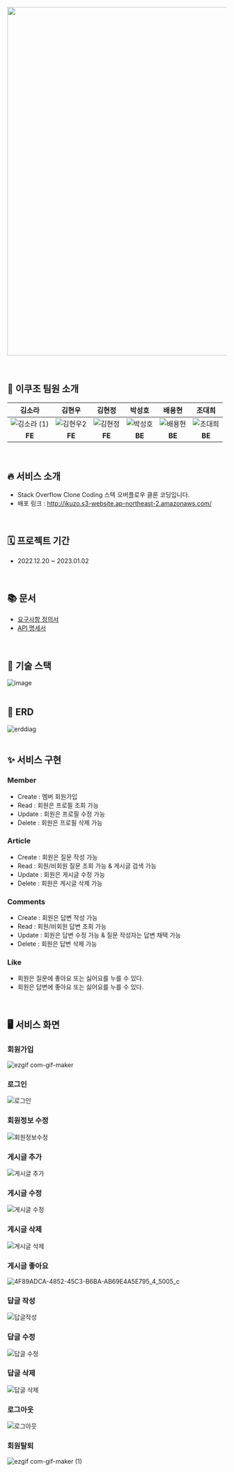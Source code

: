 <p align="center"><img src="https://upload.wikimedia.org/wikipedia/commons/0/02/Stack_Overflow_logo.svg" width="800px"></p>
</br>

## 👥 이쿠조 팀원 소개  

|김소라|김현우|김현정|박성호|배용현|조대희|
|:---:|:---:|:---:|:---:|:---:|:---:|
|![김소라 (1)](https://user-images.githubusercontent.com/80394894/210201079-d3deb66d-4116-4f00-975e-896ef98de109.jpg)|![김현우2](https://user-images.githubusercontent.com/80394894/210201140-40e28ce0-3196-4414-b9f6-3c03b54110ab.jpg)|![김현정](https://user-images.githubusercontent.com/80394894/210201160-93bb3746-f4cd-4708-83e7-d7fbe7141866.gif)|![박성호](https://user-images.githubusercontent.com/80394894/210201174-7972272f-9b5f-4bd2-b148-bc7269b907c2.jpg)|![배용현](https://user-images.githubusercontent.com/80394894/210201184-a7ab9e2d-74bc-4c89-b04d-1ce77e52aeac.jpg)|![조대희](https://user-images.githubusercontent.com/80394894/210201192-9822645d-7920-4be0-8464-93c23f3da4a3.jpg)|
|**FE**|**FE**|**FE**|**BE**|**BE**|**BE**|
</br>

## 🔥 서비스 소개
- Stack Overflow Clone Coding 스택 오버플로우 클론 코딩입니다.
- 배포 링크 : http://ikuzo.s3-website.ap-northeast-2.amazonaws.com/
</br>



## 🗓️ 프로젝트 기간
- 2022.12.20 ~ 2023.01.02
</br>

## 📚 문서
- [요구사항 정의서](https://docs.google.com/document/d/1jQU9doK8h_rl54DL878T_I1RqKnNkDNsRhlyP95LDxY/edit)
- [API 명세서](https://codestates.notion.site/API-f817c7da979640ba99d528ab0e98498c)
</br>

## 📌 기술 스택
![image](https://user-images.githubusercontent.com/111113889/210197615-098ff7bd-5de5-43d1-aa3b-28c9e5792a5f.png)
</br>
</br>

## 📓 ERD
![erddiag](https://user-images.githubusercontent.com/80394894/210198347-b493a2a3-847b-463f-a81c-095a4772ea78.PNG)
</br>
</br>

## ✨ 서비스 구현
### Member
 - Create : 멤버 회원가입
 - Read : 회원은 프로필 조회 가능
 - Update : 회원은 프로필 수정 가능
 - Delete : 회원은 프로필 삭제 가능

### Article
 - Create : 회원은 질문 작성 가능
 - Read : 회원/비회원 질문 조회 가능 & 게시글 검색 가능
 - Update : 회원은 게시글 수정 가능
 - Delete : 회원은 게시글 삭제 가능

### Comments
 - Create : 회원은 답변 작성 가능
 - Read : 회원/비회원 답변 조회 가능
 - Update : 회원은 답변 수정 가능 & 질문 작성자는 답변 채택 가능
 - Delete : 회원은 답변 삭제 가능

### Like
- 회원은 질문에 좋아요 또는 싫어요를 누를 수 있다.
- 회원은 답변에 좋아요 또는 싫어요를 누를 수 있다.
</br>

## 🖥️ 서비스 화면

### 회원가입
![ezgif com-gif-maker](https://user-images.githubusercontent.com/100066239/210198271-63c6b53b-6b9e-44e6-87e3-2da49ad260a9.gif)

### 로그인
![로그인](https://user-images.githubusercontent.com/110877564/210201668-15043816-efd9-4a68-9365-b23fc16053eb.gif)

### 회원정보 수정
![회원정보수정](https://user-images.githubusercontent.com/110877564/210201776-c45f0483-ab2a-4e5b-8cca-5336f997335b.gif)

### 게시글 추가
![게시글 추가](https://user-images.githubusercontent.com/110877564/210201703-ead48a6b-6a28-4883-8a86-c43176cca6ba.gif)

### 게시글 수정
![게시글 수정](https://user-images.githubusercontent.com/110877564/210201722-79372918-5761-4840-8756-1fb8134911a9.gif)

### 게시글 삭제
![게시글 삭제](https://user-images.githubusercontent.com/110877564/210201756-86729187-effe-4244-b009-e966317382e6.gif)

### 게시글 좋아요
![4F89ADCA-4852-45C3-B6BA-AB69E4A5E795_4_5005_c](https://user-images.githubusercontent.com/110877564/210202137-ccb03f34-c228-454f-887b-cbdbc9fa37ee.jpeg)

### 답글 작성
![답글작성](https://user-images.githubusercontent.com/110877564/210202213-e9a84f52-3fc8-44c9-9ec2-fdb9d1fd3c4c.gif)

### 답글 수정
![답글 수정](https://user-images.githubusercontent.com/110877564/210202268-ec67da66-c83a-42e1-9891-240239b4c8db.gif)

### 답글 삭제
![답글 삭제](https://user-images.githubusercontent.com/110877564/210202408-66ad4719-844d-496b-816c-a39eb0aee34f.gif)

### 로그아웃
![로그아웃](https://user-images.githubusercontent.com/110877564/210201694-8a08fbd4-cddd-42ef-abe1-9bf7b7478bb4.gif)

### 회원탈퇴
![ezgif com-gif-maker (1)](https://user-images.githubusercontent.com/100066239/210198567-14ef892a-aa9b-4b6a-8d94-60cf63072955.gif)

